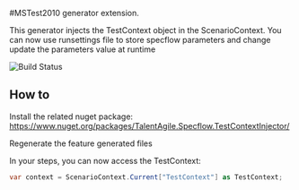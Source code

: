 #MSTest2010 generator extension.

This generator injects the TestContext object in the ScenarioContext. You can now use runsettings file to store specflow parameters and change update the parameters value at runtime

![Build Status](https://avacloudtfs.visualstudio.com/_apis/public/build/definitions/aaf70729-3a79-4d44-a947-faf568ebd8db/5/badge)
## How to 

Install the related nuget package: https://www.nuget.org/packages/TalentAgile.Specflow.TestContextInjector/

Regenerate the feature generated files

In your steps, you can now access the TestContext:

```C#
var context = ScenarioContext.Current["TestContext"] as TestContext;
```

